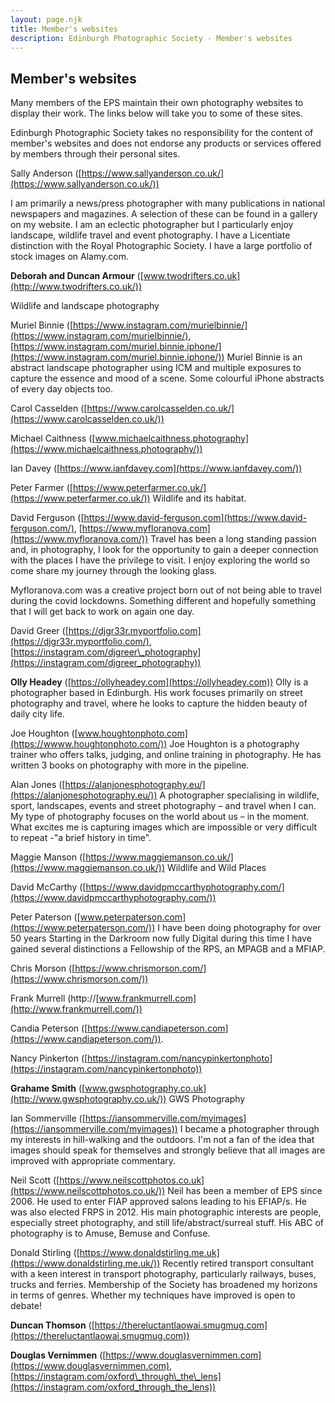 ```yaml
---
layout: page.njk
title: Member's websites
description: Edinburgh Photographic Society - Member's websites
---
```


## Member's websites

Many members of the EPS maintain their own photography websites to display their work. The links below will take you to some of these sites.

Edinburgh Photographic Society takes no responsibility for the content of member's websites and does not endorse any products or services offered by members through their personal sites.

Sally Anderson ([https://www.sallyanderson.co.uk/](https://www.sallyanderson.co.uk/))

I am primarily a news/press photographer with many publications in national newspapers and magazines. A selection of these can be found in a gallery on my website. I am an eclectic photographer but I particularly enjoy landscape, wildlife travel and event photography. I have a Licentiate distinction with the Royal Photographic Society. I have a large portfolio of stock images on Alamy.com.

**Deborah and Duncan Armour** ([www.twodrifters.co.uk](http://www.twodrifters.co.uk/))

Wildlife and landscape photography

Muriel Binnie ([https://www.instagram.com/murielbinnie/](https://www.instagram.com/murielbinnie/), [https://www.instagram.com/muriel.binnie.iphone/](https://www.instagram.com/muriel.binnie.iphone/))
Muriel Binnie is an abstract landscape photographer using ICM and multiple exposures to capture the essence and mood of a scene. Some colourful iPhone abstracts of every day objects too.

Carol Casselden ([https://www.carolcasselden.co.uk/](https://www.carolcasselden.co.uk/))

Michael Caithness ([www.michaelcaithness.photography](https://www.michaelcaithness.photography/))

Ian Davey ([https://www.ianfdavey.com](https://www.ianfdavey.com/))

Peter Farmer ([https://www.peterfarmer.co.uk/](https://www.peterfarmer.co.uk/))
Wildlife and its habitat.

David Ferguson ([https://www.david-ferguson.com](https://www.david-ferguson.com/), [https://www.myfloranova.com](https://www.myfloranova.com/))
Travel has been a long standing passion and, in photography, I look for the opportunity to gain a deeper connection with the places I have the privilege to visit. I enjoy exploring the world so come share my journey through the looking glass.

Myfloranova.com was a creative project born out of not being able to travel during the covid lockdowns. Something different and hopefully something that I will get back to work on again one day.

David Greer ([https://djgr33r.myportfolio.com](https://djgr33r.myportfolio.com/), [https://instagram.com/djgreer\_photography](https://instagram.com/djgreer_photography))

**Olly Headey** ([https://ollyheadey.com](https://ollyheadey.com))
Olly is a photographer based in Edinburgh. His work focuses primarily on street photography and travel, where he looks to capture the hidden beauty of daily city life.

Joe Houghton ([www.houghtonphoto.com](https://wwww.houghtonphoto.com/))
Joe Houghton is a photography trainer who offers talks, judging, and online training in photography. He has written 3 books on photography with more in the pipeline.

Alan Jones ([https://alanjonesphotography.eu/](https://alanjonesphotography.eu/))
A photographer specialising in wildlife, sport, landscapes, events and street photography – and travel when I can. My type of photography focuses on the world about us – in the moment. What excites me is capturing images which are impossible or very difficult to repeat -"a brief history in time".

Maggie Manson ([https://www.maggiemanson.co.uk/](https://www.maggiemanson.co.uk/))
Wildlife and Wild Places

David McCarthy ([https://www.davidpmccarthyphotography.com/](https://www.davidpmccarthyphotography.com/))

Peter Paterson ([www.peterpaterson.com](https://www.peterpaterson.com/))
I have been doing photography for over 50 years Starting in the Darkroom now fully Digital during this time I have gained several distinctions a Fellowship of the RPS, an MPAGB and a MFIAP.

Chris Morson ([https://www.chrismorson.com/](https://www.chrismorson.com/))

Frank Murrell (http://[www.frankmurrell.com](http://www.frankmurrell.com/))

Candia Peterson ([https://www.candiapeterson.com](https://www.candiapeterson.com/)).

Nancy Pinkerton ([https://instagram.com/nancypinkertonphoto](https://instagram.com/nancypinkertonphoto))

**Grahame Smith** ([www.gwsphotography.co.uk](http://www.gwsphotography.co.uk/))
GWS Photography

Ian Sommerville ([https://iansommerville.com/myimages](https://iansommerville.com/myimages))
I became a photographer through my interests in hill-walking and the outdoors. I'm not a fan of the idea that images should speak for themselves and strongly believe that all images are improved with appropriate commentary.

Neil Scott ([https://www.neilscottphotos.co.uk](https://www.neilscottphotos.co.uk/))
Neil has been a member of EPS since 2006. He used to enter FIAP approved salons leading to his EFIAP/s. He was also elected FRPS in 2012. His main photographic interests are people, especially street photography, and still life/abstract/surreal stuff. His ABC of photography is to Amuse, Bemuse and Confuse.

Donald Stirling ([https://www.donaldstirling.me.uk](https://www.donaldstirling.me.uk/))
Recently retired transport consultant with a keen interest in transport photography, particularly railways, buses, trucks and ferries. Membership of the Society has broadened my horizons in terms of genres. Whether my techniques have improved is open to debate!

**Duncan Thomson** ([https://thereluctantlaowai.smugmug.com](https://thereluctantlaowai.smugmug.com))

**Douglas Vernimmen** ([https://www.douglasvernimmen.com](https://www.douglasvernimmen.com), [https://instagram.com/oxford\_through\_the\_lens](https://instagram.com/oxford_through_the_lens))

